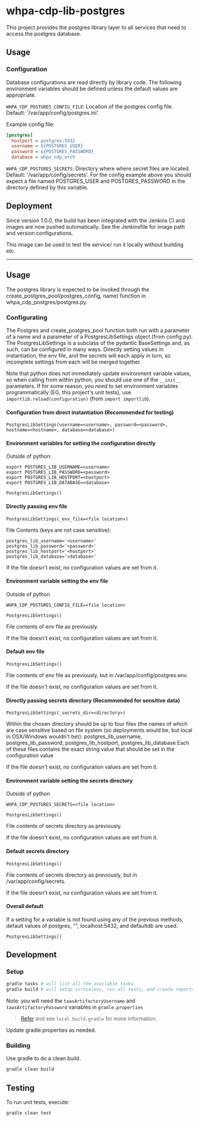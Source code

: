 # whpa-cdp-lib-postgres

This project provides the postgres library layer to all services that need to access the postgres database.


## Usage

### Configuration
Database configurations are read directly by library code. The following environment variables should be defined unless the default values are appropriate.

`WHPA_CDP_POSTGRES_CONFIG_FILE`: Location of the postgres config file. Default: '/var/app/config/postgres.ini'.

Example config file:
```ini
[postgres]
  hostport = postgres:5432
  username = ${POSTGRES_USER}
  password = ${POSTGRES_PASSWORD}
  database = whpa_cdp_orch
```

`WHPA_CDP_POSTGRES_SECRETS`: Directory where where secret files are located. Default: '/var/app/config/secrets'. For the config example above you should expect a file named POSTGRES_USER and POSTGRES_PASSWORD in the directory defined by this variable.


## Deployment

Since version 1.0.0, the build has been integrated with the Jenkins CI and images are now pushed automatically. See the Jenkinsfile for image path and version configurations.

This image can be used to test the service/ run it locally without building etc.

---
## Usage

The postgres library is expected to be invoked through the create_postgres_pool(postgres_config, name) function in whpa_cdp_postgres/postgres.py.

### Configurating

The Postgres and create_postgres_pool function both run with a parameter of a name and a parameter of a PostgresLibSettings object (from config.py).
The PostgresLibSettings is a subclass of the pydantic BaseSettings and, as such, can be configured in many ways.  Directly setting values in instantiation, the env file, and the secrets will each apply in turn, so incomplete settings from each will be merged together.

Note that python does not immediately update environment variable values, so when calling from within python, you should use one of the `__init__` parameters.
If for some reason, you _need_ to set environment variables programmatically (EG, this project's unit tests), use `importlib.reload(configuration)` (from `import importlib`).


#### Configuration from direct instantiation (Recommended for testing)
```$python
PostgresLibSettings(username=<username>, password=<password>, hostname=<hostname>, database=<database>)
```

#### Environment variables for setting the configuration directly
Outside of python:
```$bash
export POSTGRES_LIB_USERNAME=<username>
export POSTGRES_LIB_PASSWORD=<password>
export POSTGRES_LIB_HOSTPORT=<hostport>
export POSTGRES_LIB_DATABASE=<database>
```

```$python
PostgresLibSettings()
```

#### Directly passing env file
```$python
PostgresLibSettings(_env_file=<file location>)
```

File Contents (keys are not case sensitive):
```$python
postgres_lib_username='<username>'
postgres_lib_password='<password>'
postgres_lib_hostport='<hostport>'
postgres_lib_database='<database>'
```

If the file doesn't exist, no configuration values are set from it.

#### Environment variable setting the env file
Outside of python
```$python
WHPA_CDP_POSTGRES_CONFIG_FILE=<file location>
```

```$python
PostgresLibSettings()
```

File contents of env file as previously.

If the file doesn't exist, no configuration values are set from it.

#### Default env file

```$python
PostgresLibSettings()
```

File contents of env file as previously, but in /var/app/config/postgres.env.

If the file doesn't exist, no configuration values are set from it.


#### Directly passing secrets directory (Recommended for sensitive data)
```$python
PostgresLibSettings(_secrets_dir=<directory>)
```

Within the chosen directory should be up to four files (the names of which are case sensitive based on file system (so deployments would be, but local in OSX/Windows wouldn't be)):
    postgres_lib_username, postgres_lib_password, postgres_lib_hostport, postgres_lib_database
Each of these files contains the exact string value that should be set in the configuration value

If the file doesn't exist, no configuration values are set from it.

#### Environment variable setting the secrets directory
Outside of python
```$bash
WHPA_CDP_POSTGRES_SECRETS=<file location>
```

```$python
PostgresLibSettings()
```

File contents of secrets directory as previously.

If the file doesn't exist, no configuration values are set from it.

#### Default secrets directory

```$python
PostgresLibSettings()
```

File contents of secrets directory as previously, but in /var/app/config/secrets.

If the file doesn't exist, no configuration values are set from it.

####  Overall default
If a setting for a variable is not found using any of the previous methods, default values of postgres, "", localhost:5432, and defaultdb are used.

```$python
PostgresLibSettings()
```


## Development

### Setup

```bash
gradle tasks # will list all the available tasks
gradle build # will setup virtualenv, run all tests, and create reports and distribution
```

Note: you will need the `taasArtifactoryUsername` and `taasArtifactoryPassword` variables in `gradle.properties`

> [Refer](https://pages.github.ibm.com/WH-Imaging/DevOps-CDP/docs/Dev_setup/Python.html) and see `local.build.gradle` for more information.

Update gradle.properties as needed.

### Building

Use gradle to do a clean build.

```bash
gradle clean build
```

## Testing

To run unit tests, execute:

```bash
gradle clean test
```
